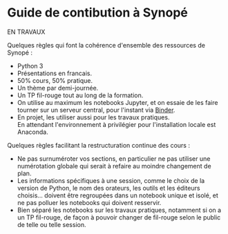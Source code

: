 # Guide de contibution à Synopé

EN TRAVAUX

Quelques règles qui font la cohérence d'ensemble des ressources
de Synopé :
* Python 3
* Présentations en francais.
* 50% cours, 50% pratique.
* Un thème par demi-journée.
* Un TP fil-rouge tout au long de la formation.
* On utilise au maximum les notebooks Jupyter, et on essaie de les faire
  tourner sur un serveur central, pour l'instant via [Binder](http://mybinder.org/faq/).
* En projet, les utiliser aussi pour les travaux pratiques.  
  En attendant l'environnement à privilégier pour l'installation locale est Anaconda.

Quelques règles facilitant la restructuration continue des cours :
* Ne pas surnuméroter vos sections, en particulier ne pas utiliser
  une numérotation globale qui serait à refaire au moindre changement
  de plan.
* Les informations spécifiques à une session, comme le choix de la version de Python,
  le nom des orateurs, les outils et les éditeurs choisis... doivent être regroupées
  dans un notebook unique et isolé, et ne pas polluer les notebooks
  qui doivent resservir.
* Bien séparé les notebooks sur les travaux pratiques, notamment si on
  a un TP fil-rouge, de façon à pouvoir changer de fil-rouge selon le
  public de telle ou telle session.

